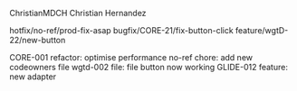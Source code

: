 ChristianMDCH Christian Hernandez

hotfix/no-ref/prod-fix-asap
bugfix/CORE-21/fix-button-click
feature/wgtD-22/new-button

CORE-001 refactor: optimise performance
no-ref chore: add new codeowners file
wgtd-002 file: file button now working
GLIDE-012 feature: new adapter

